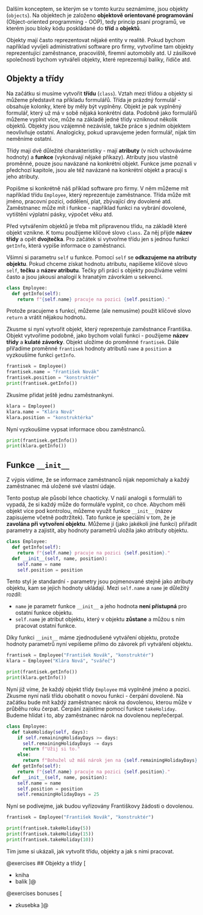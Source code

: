 Dalším konceptem, se kterým se v tomto kurzu seznámíme, jsou objekty (`objects`). Na objektech je založeno **objektově orientované programování** (Object-oriented programming - OOP), tedy princip psaní programů, ve kterém jsou bloky kódu poskládané do **tříd** a **objektů**. 

Objekty mají často reprezentovat nějaké entity v realitě. Pokud bychom například vyvíjeli administrativní software pro firmy, vytvoříme tam objekty reprezentující zaměstnance, pracoviště, firemní automobily atd. U zásilkové společnosti bychom vytvářeli objekty, které reprezentují balíky, řidiče atd.

## Objekty a třídy

Na začátku si musíme vytvořit **třídu** (`class`). Vztah mezi třídou a objekty si můžeme představit na příkladu formulářů. Třída je prázdný formulář - obsahuje kolonky, které by měly být vyplněny. Objekt je pak vyplněný formulář, který už má v sobě nějaká konkrétní data. Podobně jako formulářů můžeme vyplnit více, může na základě jedné třídy vzniknout několik objektů. Objekty jsou vzájemně nezávislé, takže práce s jedním objektem neovlivňuje ostatní. Analogicky, pokud upravujeme jeden formulář, nijak tím neměníme ostatní.

Třídy mají dvě důležité charakteristiky - mají **atributy** (v nich uchováváme hodnoty) a **funkce** (vykonávají nějaké příkazy). Atributy jsou vlastně proměnné, pouze jsou navázané na konkrétní objekt. Funkce jsme poznali v předchozí kapitole, jsou ale též navázané na konkrétní objekt a pracují s jeho atributy.

Popišme si konkrétně náš příklad software pro firmy. V něm můžeme mít například třídu `Employee`, který reprezentuje zaměstnance. Třída může mít jméno, pracovní pozici, oddělení, plat, zbývající dny dovolené atd. Zaměstnanec může mít i funkce - například funkci na vybrání dovolené, vytištění výplatní pásky, výpočet věku atd.

Před vytvářením objektů je třeba mít připravenou třídu, na základě které objekt vznikne. K tomu použijeme klíčové slovo `class`. Za něj přijde **název třídy** a opět **dvojtečka**. Pro začátek si vytvořme třídu jen s jednou funkcí `getInfo`, která vypíše informace o zaměstnanci.

Všimni si parametru `self` u funkce. Pomocí `self` se **odkazujeme na atributy objektu**. Pokud chceme získat hodnotu atributu, napíšeme klíčové slovo `self`, **tečku** a **název atributu**. Tečky při práci s objekty používáme velmi často a jsou jakousi analogií k hranatým závorkám u sekvencí.

```py
class Employee:
  def getInfo(self):
    return f"{self.name} pracuje na pozici {self.position}."
```

Protože pracujeme s funkcí, můžeme (ale nemusíme) použít klíčové slovo `return` a vrátit nějakou hodnotu.

Zkusme si nyní vytvořit objekt, který reprezentuje zaměstnance Františka. Objekt vytvoříme podobně, jako bychom volali funkci - použijeme **název třídy** a **kulaté závorky**. Objekt uložíme do proměnné `frantisek`. Dále přiřadíme proměnné `frantisek` hodnoty atributů `name` a `position` a vyzkoušíme funkci `getInfo`. 

```py
frantisek = Employee()
frantisek.name = "František Novák"
frantisek.position = "konstruktér"
print(frantisek.getInfo())
```

Zkusíme přidat ještě jednu zaměstnankyni.

```py
klara = Employee()
klara.name = "Klára Nová"
klara.position = "konstruktérka"
```

Nyní vyzkoušíme vypsat informace obou zaměstnanců.

```py
print(frantisek.getInfo())
print(klara.getInfo())
```

## Funkce `__init__`

Z výpis vidíme, že se informace zaměstnanců nijak nepomíchaly a každý zaměstnanec má uložené své vlastní údaje.

Tento postup ale působí lehce chaoticky. V naší analogii s formuláři to vypadá, že si každý může do formuláře vyplnit, co chce. Abychom měli objekt více pod kontrolou, můžeme využít funkce `__init__` (název zapisujeme včetně podtržítek). Tato funkce je speciální v tom, že je **zavolána při vytvoření objektu**. Můžeme jí (jako jakékoli jiné funkci) přiřadit parametry a zajistit, aby hodnoty parametrů uložila jako atributy objektu.

```py
class Employee:
  def getInfo(self):
    return f"{self.name} pracuje na pozici {self.position}."
  def __init__(self, name, position):
    self.name = name
    self.position = position
```

Tento styl je standardní - parametry jsou pojmenované stejně jako atributy objektu, kam se jejich hodnoty ukládají. Mezi `self.name` a `name` je důležitý rozdíl:

- `name` je parametr funkce `__init__` a jeho hodnota **není přístupná** pro ostatní funkce objektu.
- `self.name` je atribut objektu, který v objektu **zůstane** a můžou s ním pracovat ostatní funkce. 

Díky funkci `__init__` máme zjednodušené vytváření objektu, protože hodnoty parametrů nyní vepíšeme přímo do závorek při vytváření objektu.

```py
frantisek = Employee("František Novák", "konstruktér")
klara = Employee("Klára Nová", "svářeč")

print(frantisek.getInfo())
print(klara.getInfo())
```

Nyní již víme, že každý objekt třídy `Employee` má vyplněné jméno a pozici. Zkusme nyní naši třídu obohatit o novou funkci - čerpání dovolené. Na začátku bude mít každý zaměstnanec nárok na dovolenou, kterou může v průběhu roku čerpat. Čerpání zajistíme pomocí funkce `takeHoliday`. Budeme hlídat i to, aby zaměstnanec nárok na dovolenou nepřečerpal.

```py
class Employee:
  def takeHoliday(self, days):
    if self.remainingHolidayDays >= days:
      self.remainingHolidayDays -= days
      return f"Užij si to."
    else:
      return f"Bohužel už máš nárok jen na {self.remainingHolidayDays} dní."
  def getInfo(self):
    return f"{self.name} pracuje na pozici {self.position}."
  def __init__(self, name, position):
    self.name = name
    self.position = position
    self.remainingHolidayDays = 25
```

Nyní se podívejme, jak budou vyřizovány Františkovy žádosti o dovolenou.

```py
frantisek = Employee("František Novák", "konstruktér")

print(frantisek.takeHoliday(5))
print(frantisek.takeHoliday(15))
print(frantisek.takeHoliday(10))
```

Tím jsme si ukázali, jak vytvořit třídu, objekty a jak s nimi pracovat.


@exercises ## Objekty a třídy [
- kniha
- balik ]@

@exercises bonuses [
- zkusebka ]@
